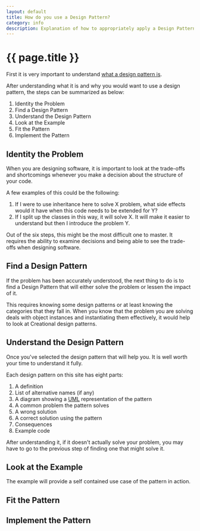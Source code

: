 ```yaml
---
layout: default
title: How do you use a Design Pattern?
category: info
description: Explanation of how to appropriately apply a Design Pattern.
---
```


{{ page.title }}
================

First it is very important to understand [what a design pattern is][what].

After understanding what it is and why you would want to use a design pattern,
the steps can be summarized as below:

1. Identity the Problem
2. Find a Design Pattern
3. Understand the Design Pattern
4. Look at the Example
5. Fit the Pattern
6. Implement the Pattern

## Identity the Problem

When you are designing software, it is important to look at the trade-offs and
shortcomings whenever you make a decision about the structure of your code.

A few examples of this could be the following:

1. If I were to use inheritance here to solve X problem, what side effects would
   it have when this code needs to be extended for Y?
2. If I split up the classes in this way, it will solve X. It will make it
   easier to understand but then I introduce the problem Y.

Out of the six steps, this might be the most difficult one to master. It
requires the ability to examine decisions and being able to see the trade-offs
when designing software.

## Find a Design Pattern

If the problem has been accurately understood, the next thing to do is to find a
Design Pattern that will either solve the problem or lessen the impact of it.

This requires knowing some design patterns or at least knowing the categories
that they fall in. When you know that the problem you are solving deals with
object instances and instantiating them effectively, it would help to look at
Creational design patterns.

## Understand the Design Pattern

Once you've selected the design pattern that will help you. It is well worth
your time to understand it fully.

Each design pattern on this site has eight parts:

1. A definition
2. List of alternative names (if any)
3. A diagram showing a [UML][uml] representation of the pattern
4. A common problem the pattern solves
5. A wrong solution
6. A correct solution using the pattern
7. Consequences
8. Example code

After understanding it, if it doesn't actually solve your problem, you may have
to go to the previous step of finding one that might solve it.

## Look at the Example

The example will provide a self contained use case of the pattern in action.

## Fit the Pattern

## Implement the Pattern

[what]: /rust-design-patterns/what/
[uml]: http://en.wikipedia.org/wiki/Unified_Modeling_Language
